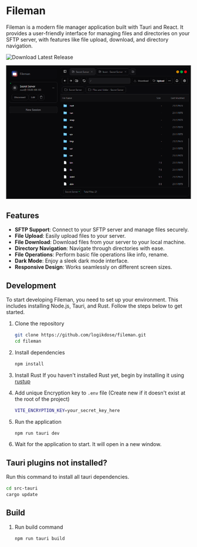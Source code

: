# Fileman

Fileman is a modern file manager application built with Tauri and React. It provides a user-friendly interface for managing files and directories on your SFTP server, with features like file upload, download, and directory navigation.

![Download Latest Release](https://img.shields.io/github/downloads/logikdose/fileman/latest/total)


![Fileman Screenshot](./public/fileman-screenshot.png)

## Features

- **SFTP Support**: Connect to your SFTP server and manage files securely.
- **File Upload**: Easily upload files to your server.
- **File Download**: Download files from your server to your local machine.
- **Directory Navigation**: Navigate through directories with ease.
- **File Operations**: Perform basic file operations like info, rename.
- **Dark Mode**: Enjoy a sleek dark mode interface.
- **Responsive Design**: Works seamlessly on different screen sizes.

## Development

To start developing Fileman, you need to set up your environment. This includes installing Node.js, Tauri, and Rust. Follow the steps below to get started.

1. Clone the repository
   ```bash
   git clone https://github.com/logikdose/fileman.git
   cd fileman
   ```
2. Install dependencies

   ```bash
   npm install
   ```

3. Install Rust
   If you haven't installed Rust yet, begin by installing it using [rustup](https://rustup.rs/)

4. Add unique Encryption key to `.env` file (Create new if it doesn't exist at the root of the project)

   ```bash
   VITE_ENCRYPTION_KEY=your_secret_key_here
   ```

4. Run the application

   ```bash
   npm run tauri dev
   ```

5. Wait for the application to start. It will open in a new window.

## Tauri plugins not installed?

Run this command to install all tauri dependencies.

   ```bash
   cd src-tauri
   cargo update
   ```

## Build

1. Run build command

   ```bash
   npm run tauri build
   ```